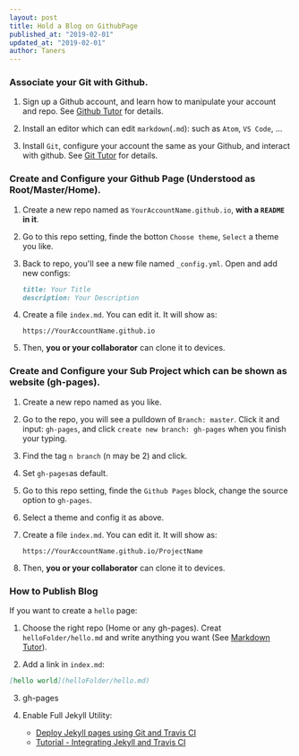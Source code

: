 ```yaml
---
layout: post
title: Hold a Blog on GithubPage
published_at: "2019-02-01"
updated_at: "2019-02-01"
author: Taners
---
```


### Associate your Git with Github.

1. Sign up a Github account, and learn how to manipulate your account and repo. See [Github Tutor](../common/github-tutor.md) for details.

2. Install an editor which can edit `markdown`(`.md`): such as `Atom`, `VS Code`, ...

3. Install `Git`, configure your account the same as your Github, and interact with github. See [Git Tutor](../common/git-tutor.md) for details.

### Create and Configure your Github Page (Understood as Root/Master/Home).

1. Create a new repo named as `YourAccountName.github.io`, **with a `README` in it**.

2. Go to this repo setting, finde the botton `Choose theme`, `Select` a theme you like.

3. Back to repo, you'll see a new file named `_config.yml`. Open and add new configs:

    ```markdown
    title: Your Title
    description: Your Description
    ```

4. Create a file `index.md`. You can edit it. It will show as:

    ```
    https://YourAccountName.github.io
    ```

5. Then, **you or your collaborator** can clone it to devices.

### Create and Configure your Sub Project which can be shown as website (gh-pages).

1. Create a new repo named as you like.

2. Go to the repo, you will see a pulldown of `Branch: master`. Click it and input: `gh-pages`, and click `create new branch: gh-pages` when you finish your typing.

3. Find the tag `n branch` (n may be 2) and click.

4. Set `gh-pages`as default.

5. Go to this repo setting, finde the `Github Pages` block, change the source option to `gh-pages`.

6. Select a theme and config it as above.

7. Create a file `index.md`. You can edit it. It will show as:
    
    ```
    https://YourAccountName.github.io/ProjectName
    ```

8. Then, **you or your collaborator** can clone it to devices.


### How to Publish Blog

If you want to create a `hello` page: 

1. Choose the right repo (Home or any gh-pages). Creat `helloFolder/hello.md` and write anything you want (See [Markdown Tutor](../common/markdown-tutor.md)). 

2. Add a link in `index.md`:

```markdown    
[hello world](helloFolder/hello.md)
```

3. gh-pages

4. Enable Full Jekyll Utility:
	- [Deploy Jekyll pages using Git and Travis CI](https://github.com/felixrieseberg/travis-jekyll-git)
	- [Tutorial - Integrating Jekyll and Travis CI](https://tonyzhangnd.github.io/2018/06/Integrating-Jekyll-and-Travis-CI.html)

